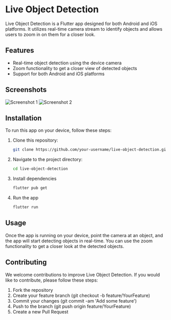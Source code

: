 # Live Object Detection

Live Object Detection is a Flutter app designed for both Android and iOS platforms. It utilizes real-time camera stream to identify objects and allows users to zoom in on them for a closer look.

## Features

- Real-time object detection using the device camera
- Zoom functionality to get a closer view of detected objects
- Support for both Android and iOS platforms

## Screenshots

![Screenshot 1](https://github.com/TheDarkLord100/live-object-detection/Screenshots/screenshot1.jpeg)
![Screenshot 2](https://github.com/TheDarkLord100/live-object-detection/Screenshots/screenshot2.jpeg)

## Installation

To run this app on your device, follow these steps:

1. Clone this repository:

   ```bash
   git clone https://github.com/your-username/live-object-detection.git

2. Navigate to the project directory:

   ```bash
   cd live-object-detection

3. Install dependencies

    ```bash
    flutter pub get

4. Run the app

    ```bash
    flutter run

## Usage

Once the app is running on your device, point the camera at an object, and the app will start detecting objects in real-time. You can use the zoom functionality to get a closer look at the detected objects.

## Contributing
We welcome contributions to improve Live Object Detection. If you would like to contribute, please follow these steps:

1. Fork the repository
2. Create your feature branch (git checkout -b feature/YourFeature)
3. Commit your changes (git commit -am 'Add some feature')
4. Push to the branch (git push origin feature/YourFeature)
5. Create a new Pull Request
